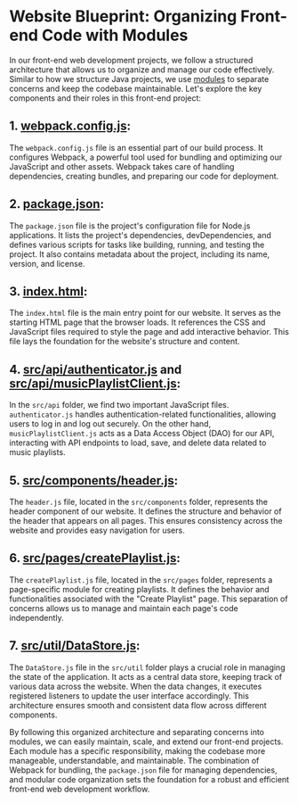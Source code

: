 
# Website Blueprint: Organizing Front-end Code with Modules

In our front-end web development projects, we follow a structured architecture that allows us to organize and manage our code effectively. Similar to how we structure Java projects, we use [modules](https://developer.mozilla.org/en-US/docs/Web/JavaScript/Guide/Modules) to separate concerns and keep the codebase maintainable. Let's explore the key components and their roles in this front-end project:

## 1. [webpack.config.js](webpack.config.md):
The `webpack.config.js` file is an essential part of our build process. It configures Webpack, a powerful tool used for bundling and optimizing our JavaScript and other assets. Webpack takes care of handling dependencies, creating bundles, and preparing our code for deployment.

## 2. [package.json](package.md):
The `package.json` file is the project's configuration file for Node.js applications. It lists the project's dependencies, devDependencies, and defines various scripts for tasks like building, running, and testing the project. It also contains metadata about the project, including its name, version, and license.

## 3. [index.html](./static_assets/index.md):
The `index.html` file is the main entry point for our website. It serves as the starting HTML page that the browser loads. It references the CSS and JavaScript files required to style the page and add interactive behavior. This file lays the foundation for the website's structure and content.

## 4. [src/api/authenticator.js](./src/api/authenticator.md) and [src/api/musicPlaylistClient.js](./src/api/musicPlaylistClient.md):
In the `src/api` folder, we find two important JavaScript files. `authenticator.js` handles authentication-related functionalities, allowing users to log in and log out securely. On the other hand, `musicPlaylistClient.js` acts as a Data Access Object (DAO) for our API, interacting with API endpoints to load, save, and delete data related to music playlists.

## 5. [src/components/header.js](./src/api/header.md):
The `header.js` file, located in the `src/components` folder, represents the header component of our website. It defines the structure and behavior of the header that appears on all pages. This ensures consistency across the website and provides easy navigation for users.

## 6. [src/pages/createPlaylist.js](./src/api/createPlaylist.md):
The `createPlaylist.js` file, located in the `src/pages` folder, represents a page-specific module for creating playlists. It defines the behavior and functionalities associated with the "Create Playlist" page. This separation of concerns allows us to manage and maintain each page's code independently.

## 7. [src/util/DataStore.js](./src/api/DataStore.md):
The `DataStore.js` file in the `src/util` folder plays a crucial role in managing the state of the application. It acts as a central data store, keeping track of various data across the website. When the data changes, it executes registered listeners to update the user interface accordingly. This architecture ensures smooth and consistent data flow across different components.

By following this organized architecture and separating concerns into modules, we can easily maintain, scale, and extend our front-end projects. Each module has a specific responsibility, making the codebase more manageable, understandable, and maintainable. The combination of Webpack for bundling, the `package.json` file for managing dependencies, and modular code organization sets the foundation for a robust and efficient front-end web development workflow.
